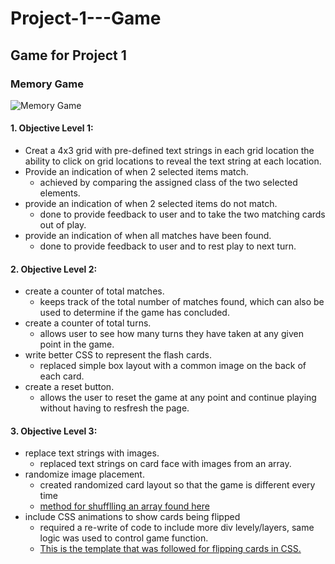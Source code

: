 # Project-1---Game
## Game for Project 1

### Memory Game

![Memory Game](https://i.imgur.com/HY4OeES.png)

#### 1. Objective Level 1:
 * Creat a 4x3 grid with pre-defined text strings in each grid location
the ability to click on grid locations to reveal the text string at each location.
 * Provide an indication of when 2 selected items match.
   * achieved by comparing the assigned class of the two selected elements.
 * provide an indication of when 2 selected items do not match.
   * done to provide feedback to user and to take the two matching cards out of play.
* provide an indication of when all matches have been found.
   * done to provide feedback to user and to rest play to next turn.

#### 2. Objective Level 2:
 * create a counter of total matches.
   * keeps track of the total number of matches found, which can also be used to determine if the game has concluded.
 * create a counter of total turns.
   * allows user to see how many turns they have taken at any given point in the game.
 * write better CSS to represent the flash cards.
   * replaced simple box layout with a common image on the back of each card.
 * create a reset button.
   * allows the user to reset the game at any point and continue playing without having to resfresh the page.

#### 3. Objective Level 3:
 * replace text strings with images.
   * replaced text strings on card face with images from an array.
 * randomize image placement.
   * created randomized card layout so that the game is different every time
   * [method for shufflling an array found here](https://flaviocopes.com/how-to-shuffle-array-javascript/)
 * include CSS animations to show cards being flipped
   * required a re-write of code to include more div levely/layers, same logic was used to control game function.
   * [This is the template that was followed for flipping cards in CSS.](https://www.w3schools.com/howto/tryit.asp?filename=tryhow_css_flip_card)